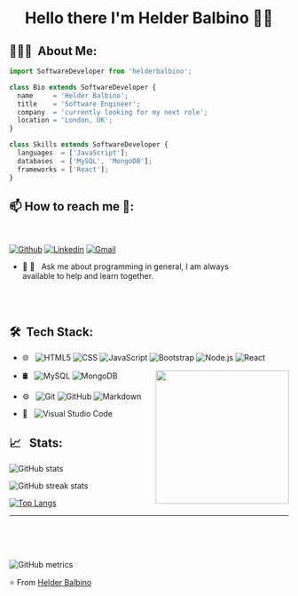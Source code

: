 <h1 align= "center" > Hello there I'm Helder Balbino 👋🏾 </h1>


<h2> 👨🏻‍💻 &nbsp;About Me: </h2>  


```js
import SoftwareDeveloper from 'helderbalbino';

class Bio extends SoftwareDeveloper {
  name     = 'Helder Balbino';
  title    = 'Software Engineer';
  company  = 'currently looking for my next role';
  location = 'London, UK';
}

class Skills extends SoftwareDeveloper {
  languages  = ['JavaScript'];
  databases  = ['MySQL', 'MongoDB'];
  frameworks = ['React'];
}
```
<h2> 📫 How to reach me 🤝: </h2>
<br>

[![Github](https://img.shields.io/badge/-Github-000?style=flat&logo=Github&logoColor=white)](https://github.com/HelderBalbino)
[![Linkedin](https://img.shields.io/badge/-LinkedIn-blue?style=flat&logo=Linkedin&logoColor=white)](https://www.linkedin.com/in/helder-balbino-18184a100/)
[![Gmail](https://img.shields.io/badge/-Gmail-c14438?style=flat&logo=Gmail&logoColor=white)](mailto:helderbalbino@gmail.com)


 - 🤝 💬 &nbsp; Ask me about programming in general, I am always <br> available to help and learn together.



<br/>
<br/>
<h2> 🛠 &nbsp;Tech Stack: </h2>

- 🌐 &nbsp;
  ![HTML5](https://img.shields.io/badge/-HTML5-333333?style=flat&logo=HTML5)
  ![CSS](https://img.shields.io/badge/-CSS-333333?style=flat&logo=CSS3&logoColor=1572B6)
  ![JavaScript](https://img.shields.io/badge/-JavaScript-333333?style=flat&logo=javascript)
  ![Bootstrap](https://img.shields.io/badge/-Bootstrap-333333?style=flat&logo=bootstrap&logoColor=563D7C)
  ![Node.js](https://img.shields.io/badge/-Node.js-333333?style=flat&logo=node.js)
  ![React](https://img.shields.io/badge/-React-333333?style=flat&logo=react)
  
- 🛢 &nbsp;
  ![MySQL](https://img.shields.io/badge/-MySQL-333333?style=flat&logo=mysql)
    <img align= "right" width= "240" src="https://giphy.com/gifs/the-matrix-WoD6JZnwap6s8/tile" />
  ![MongoDB](https://img.shields.io/badge/-MongoDB-333333?style=flat&logo=mongodb)
  
- ⚙️ &nbsp;
  ![Git](https://img.shields.io/badge/-Git-333333?style=flat&logo=git)
  ![GitHub](https://img.shields.io/badge/-GitHub-333333?style=flat&logo=github)
  ![Markdown](https://img.shields.io/badge/-Markdown-333333?style=flat&logo=markdown)
- 🔧 &nbsp;
  ![Visual Studio Code](https://img.shields.io/badge/-Visual%20Studio%20Code-333333?style=flat&logo=visual-studio-code&logoColor=007ACC)
  
<h2> 📈 &nbsp; Stats: </h2>

 
<span align= "right" width= "250">![GitHub stats](https://github-readme-stats.vercel.app/api?username=helderbalbino&show_icons=true) </span>

![GitHub streak stats](https://github-readme-streak-stats.herokuapp.com/?user=helderbalbino)


[![Top Langs](https://github-readme-stats.vercel.app/api/top-langs/?username=helderbalbino)](https://github.com/anuraghazra/github-readme-stats)

<hr>


<br>



<br>
<br>





![GitHub metrics](https://metrics.lecoq.io/helderbalbino)  

  
 

⭐️ From [Helder Balbino](https://github.com/HelderBalbino)
